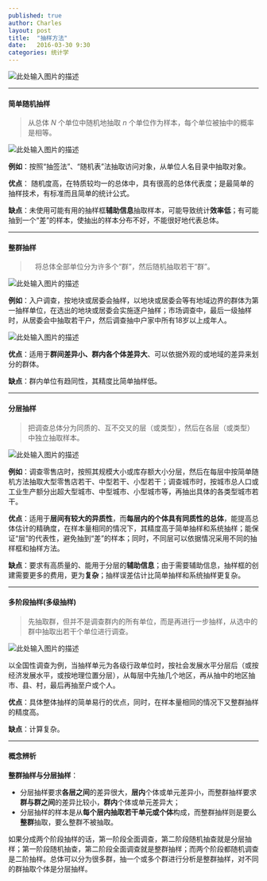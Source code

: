 ```yaml
---
published: true
author: Charles
layout: post
title:  "抽样方法"
date:   2016-03-30 9:30
categories: 统计学
---
```



![此处输入图片的描述][1]

----------

#### 简单随机抽样
> 从总体 $N$ 个单位中随机地抽取 $n$ 个单位作为样本，每个单位被抽中的概率是相等。

![此处输入图片的描述][2]

**例如**：按照“抽签法”、“随机表”法抽取访问对象，从单位人名目录中抽取对象。

**优点**： 随机度高，在特质较均一的总体中，具有很高的总体代表度；是最简单的抽样技术，有标准而且简单的统计公式。

**缺点**：未使用可能有用的抽样框**辅助信息**抽取样本，可能导致统计**效率低**；有可能抽到一个“差”的样本，使抽出的样本分布不好，不能很好地代表总体。


----------

#### 整群抽样
>　将总体全部单位分为许多个“群”，然后随机抽取若干“群”。

![此处输入图片的描述][3]

**例如**：入户调查，按地块或居委会抽样，以地块或居委会等有地域边界的群体为第一抽样单位，在选出的地块或居委会实施逐户抽样；市场调查中，最后一级抽样时，从居委会中抽取若干户，然后调查抽中户家中所有18岁以上成年人。

![此处输入图片的描述][6]

**优点**：适用于**群间差异小、群内各个体差异大**、可以依据外观的或地域的差异来划分的群体。

**缺点**：群内单位有趋同性，其精度比简单抽样低。


----------

#### 分层抽样
> 把调查总体分为同质的、互不交叉的层（或类型），然后在各层（或类型）中独立抽取样本。

![此处输入图片的描述][4]

**例如**：调查零售店时，按照其规模大小或库存额大小分层，然后在每层中按简单随机方法抽取大型零售店若干、中型若干、小型若干；调查城市时，按城市总人口或工业生产额分出超大型城市、中型城市、小型城市等，再抽出具体的各类型城市若干。

**优点**：适用于**层间有较大的异质性**，而**每层内的个体具有同质性的总体**，能提高总体估计的精确度，在样本量相同的情况下，其精度高于简单抽样和系统抽样；能保证“层”的代表性，避免抽到“差”的样本；同时，不同层可以依据情况采用不同的抽样框和抽样方法。

**缺点**：要求有高质量的、能用于分层的**辅助信息**；由于需要辅助信息，抽样框的创建需要更多的费用，更为**复杂**；抽样误差估计比简单抽样和系统抽样更复杂。


----------

#### 多阶段抽样(多级抽样)
> 先抽取群，但并不是调查群内的所有单位，而是再进行一步抽样，从选中的群中抽取出若干个单位进行调查。

![此处输入图片的描述][5]

以全国性调查为例，当抽样单元为各级行政单位时，按社会发展水平分层后（或按经济发展水平，或按地理位置分层），从每层中先抽几个地区，再从抽中的地区抽市、县、村，最后再抽至户或个人。

**优点**：具体整体抽样的简单易行的优点，同时，在样本量相同的情况下又整群抽样的精度高。

**缺点**：计算复杂。


----------

#### 概念辨析
**整群抽样与分层抽样**：

- 分层抽样要求**各层之间**的差异很大，**层内**个体或单元差异小，而整群抽样要求**群与群之间**的差异比较小，**群内**个体或单元差异大；
- 分层抽样的样本是从**每个层内抽取若干单元或个体**构成，而整群抽样则是要么**整群**抽取，要么整群不被抽取。

如果分成两个阶段抽样的话，第一阶段全面调查，第二阶段随机抽查就是分层抽样；第一阶段随机抽查，第二阶段全面调查就是整群抽样；而两个阶段都随机调查是二阶抽样。总体可以分为很多群，抽一个或多个群进行分析是整群抽样，对不同的群抽取个体是分层抽样。


  [1]: http://7xjbdi.com1.z0.glb.clouddn.com/sampling.png?imageView2/2/w/500
  [2]: http://7xjbdi.com1.z0.glb.clouddn.com/srs.gif
  [3]: http://7xjbdi.com1.z0.glb.clouddn.com/cluster-sampling.png
  [4]: http://7xjbdi.com1.z0.glb.clouddn.com/stra_sample.png
  [5]: http://7xjbdi.com1.z0.glb.clouddn.com/sampling_stages.gif
  [6]: http://7xjbdi.com1.z0.glb.clouddn.com/cluster-sample.gif